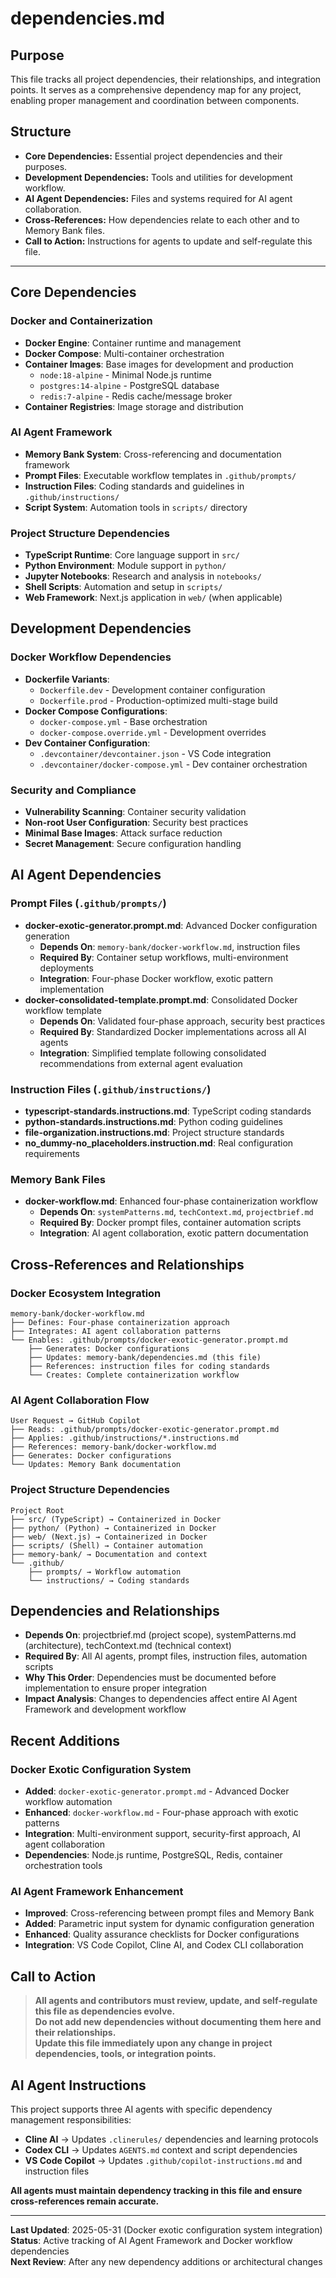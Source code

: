 # dependencies.md

## Purpose
This file tracks all project dependencies, their relationships, and integration points. It serves as a comprehensive dependency map for any project, enabling proper management and coordination between components.

## Structure
- **Core Dependencies:** Essential project dependencies and their purposes.
- **Development Dependencies:** Tools and utilities for development workflow.
- **AI Agent Dependencies:** Files and systems required for AI agent collaboration.
- **Cross-References:** How dependencies relate to each other and to Memory Bank files.
- **Call to Action:** Instructions for agents to update and self-regulate this file.

---

## Core Dependencies

### Docker and Containerization
- **Docker Engine**: Container runtime and management
- **Docker Compose**: Multi-container orchestration
- **Container Images**: Base images for development and production
  - `node:18-alpine` - Minimal Node.js runtime
  - `postgres:14-alpine` - PostgreSQL database
  - `redis:7-alpine` - Redis cache/message broker
- **Container Registries**: Image storage and distribution

### AI Agent Framework
- **Memory Bank System**: Cross-referencing and documentation framework
- **Prompt Files**: Executable workflow templates in `.github/prompts/`
- **Instruction Files**: Coding standards and guidelines in `.github/instructions/`
- **Script System**: Automation tools in `scripts/` directory

### Project Structure Dependencies
- **TypeScript Runtime**: Core language support in `src/`
- **Python Environment**: Module support in `python/`
- **Jupyter Notebooks**: Research and analysis in `notebooks/`
- **Shell Scripts**: Automation and setup in `scripts/`
- **Web Framework**: Next.js application in `web/` (when applicable)

## Development Dependencies

### Docker Workflow Dependencies
- **Dockerfile Variants**:
  - `Dockerfile.dev` - Development container configuration
  - `Dockerfile.prod` - Production-optimized multi-stage build
- **Docker Compose Configurations**:
  - `docker-compose.yml` - Base orchestration
  - `docker-compose.override.yml` - Development overrides
- **Dev Container Configuration**:
  - `.devcontainer/devcontainer.json` - VS Code integration
  - `.devcontainer/docker-compose.yml` - Dev container orchestration

### Security and Compliance
- **Vulnerability Scanning**: Container security validation
- **Non-root User Configuration**: Security best practices
- **Minimal Base Images**: Attack surface reduction
- **Secret Management**: Secure configuration handling

## AI Agent Dependencies

### Prompt Files (`.github/prompts/`)
- **docker-exotic-generator.prompt.md**: Advanced Docker configuration generation
  - **Depends On**: `memory-bank/docker-workflow.md`, instruction files
  - **Required By**: Container setup workflows, multi-environment deployments
  - **Integration**: Four-phase Docker workflow, exotic pattern implementation
- **docker-consolidated-template.prompt.md**: Consolidated Docker workflow template
  - **Depends On**: Validated four-phase approach, security best practices
  - **Required By**: Standardized Docker implementations across all AI agents
  - **Integration**: Simplified template following consolidated recommendations from external agent evaluation

### Instruction Files (`.github/instructions/`)
- **typescript-standards.instructions.md**: TypeScript coding standards
- **python-standards.instructions.md**: Python coding guidelines
- **file-organization.instructions.md**: Project structure standards
- **no_dummy-no_placeholders.instruction.md**: Real configuration requirements

### Memory Bank Files
- **docker-workflow.md**: Enhanced four-phase containerization workflow
  - **Depends On**: `systemPatterns.md`, `techContext.md`, `projectbrief.md`
  - **Required By**: Docker prompt files, container automation scripts
  - **Integration**: AI agent collaboration, exotic pattern documentation

## Cross-References and Relationships

### Docker Ecosystem Integration
```
memory-bank/docker-workflow.md
├── Defines: Four-phase containerization approach
├── Integrates: AI agent collaboration patterns
└── Enables: .github/prompts/docker-exotic-generator.prompt.md
    ├── Generates: Docker configurations
    ├── Updates: memory-bank/dependencies.md (this file)
    ├── References: instruction files for coding standards
    └── Creates: Complete containerization workflow
```

### AI Agent Collaboration Flow
```
User Request → GitHub Copilot
├── Reads: .github/prompts/docker-exotic-generator.prompt.md
├── Applies: .github/instructions/*.instructions.md
├── References: memory-bank/docker-workflow.md
├── Generates: Docker configurations
└── Updates: Memory Bank documentation
```

### Project Structure Dependencies
```
Project Root
├── src/ (TypeScript) → Containerized in Docker
├── python/ (Python) → Containerized in Docker
├── web/ (Next.js) → Containerized in Docker
├── scripts/ (Shell) → Container automation
├── memory-bank/ → Documentation and context
└── .github/
    ├── prompts/ → Workflow automation
    └── instructions/ → Coding standards
```

## Dependencies and Relationships

- **Depends On**: projectbrief.md (project scope), systemPatterns.md (architecture), techContext.md (technical context)
- **Required By**: All AI agents, prompt files, instruction files, automation scripts
- **Why This Order**: Dependencies must be documented before implementation to ensure proper integration
- **Impact Analysis**: Changes to dependencies affect entire AI Agent Framework and development workflow

## Recent Additions

### Docker Exotic Configuration System
- **Added**: `docker-exotic-generator.prompt.md` - Advanced Docker workflow automation
- **Enhanced**: `docker-workflow.md` - Four-phase approach with exotic patterns
- **Integration**: Multi-environment support, security-first approach, AI agent collaboration
- **Dependencies**: Node.js runtime, PostgreSQL, Redis, container orchestration tools

### AI Agent Framework Enhancement
- **Improved**: Cross-referencing between prompt files and Memory Bank
- **Added**: Parametric input system for dynamic configuration generation
- **Enhanced**: Quality assurance checklists for Docker configurations
- **Integration**: VS Code Copilot, Cline AI, and Codex CLI collaboration

## Call to Action

> **All agents and contributors must review, update, and self-regulate this file as dependencies evolve.**  
> **Do not add new dependencies without documenting them here and their relationships.**  
> **Update this file immediately upon any change in project dependencies, tools, or integration points.**

## AI Agent Instructions

This project supports three AI agents with specific dependency management responsibilities:
- **Cline AI** → Updates `.clinerules/` dependencies and learning protocols
- **Codex CLI** → Updates `AGENTS.md` context and script dependencies  
- **VS Code Copilot** → Updates `.github/copilot-instructions.md` and instruction files

**All agents must maintain dependency tracking in this file and ensure cross-references remain accurate.**

---

**Last Updated**: 2025-05-31 (Docker exotic configuration system integration)  
**Status**: Active tracking of AI Agent Framework and Docker workflow dependencies  
**Next Review**: After any new dependency additions or architectural changes
